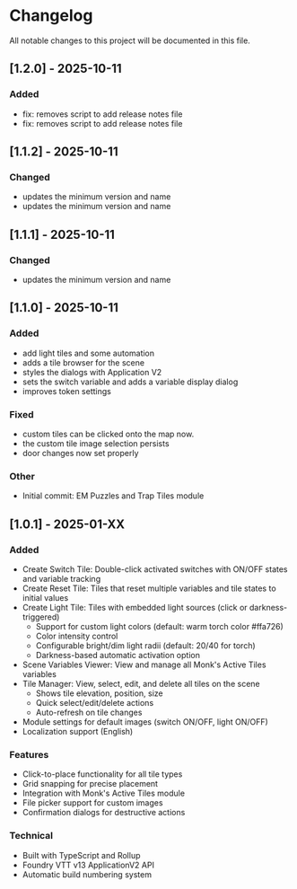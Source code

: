 # Changelog

All notable changes to this project will be documented in this file.

## [1.2.0] - 2025-10-11

### Added
- fix: removes script to add release notes file
- fix: removes script to add release notes file


## [1.1.2] - 2025-10-11

### Changed
- updates the minimum version and name
- updates the minimum version and name


## [1.1.1] - 2025-10-11

### Changed
- updates the minimum version and name


## [1.1.0] - 2025-10-11

### Added
- add light tiles and some automation
- adds a tile browser for the scene
- styles the dialogs with Application V2
- sets the switch variable and adds a variable display dialog
- improves token settings

### Fixed
- custom tiles can be clicked onto the map now.
- the custom tile image selection persists
- door changes now set properly

### Other
- Initial commit: EM Puzzles and Trap Tiles module


## [1.0.1] - 2025-01-XX

### Added
- Create Switch Tile: Double-click activated switches with ON/OFF states and variable tracking
- Create Reset Tile: Tiles that reset multiple variables and tile states to initial values
- Create Light Tile: Tiles with embedded light sources (click or darkness-triggered)
  - Support for custom light colors (default: warm torch color #ffa726)
  - Color intensity control
  - Configurable bright/dim light radii (default: 20/40 for torch)
  - Darkness-based automatic activation option
- Scene Variables Viewer: View and manage all Monk's Active Tiles variables
- Tile Manager: View, select, edit, and delete all tiles on the scene
  - Shows tile elevation, position, size
  - Quick select/edit/delete actions
  - Auto-refresh on tile changes
- Module settings for default images (switch ON/OFF, light ON/OFF)
- Localization support (English)

### Features
- Click-to-place functionality for all tile types
- Grid snapping for precise placement
- Integration with Monk's Active Tiles module
- File picker support for custom images
- Confirmation dialogs for destructive actions

### Technical
- Built with TypeScript and Rollup
- Foundry VTT v13 ApplicationV2 API
- Automatic build numbering system
